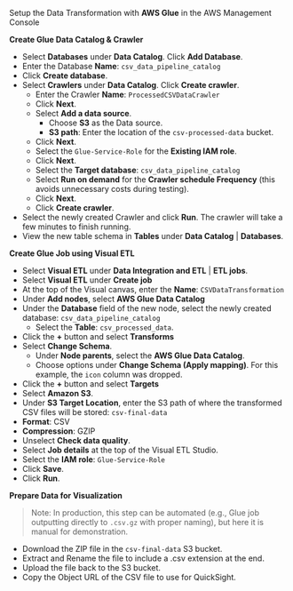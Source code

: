 Setup the Data Transformation with **AWS Glue** in the AWS Management Console

**Create Glue Data Catalog & Crawler**
- Select **Databases** under **Data Catalog**. Click **Add Database**.
- Enter the Database **Name**: `csv_data_pipeline_catalog`
- Click **Create database**.
- Select **Crawlers** under **Data Catalog**. Click **Create crawler**.
  - Enter the Crawler **Name**: `ProcessedCSVDataCrawler`
  - Click **Next**.
  - Select **Add a data source**.
	- Choose **S3** as the Data source.
	- **S3 path**: Enter the location of the `csv-processed-data` bucket.
  - Click **Next**.
  - Select the `Glue-Service-Role` for the **Existing IAM role**.
  - Click **Next**.
  - Select the **Target database**: `csv_data_pipeline_catalog`
  - Select **Run on demand** for the **Crawler schedule Frequency** (this avoids unnecessary costs during testing).
  - Click **Next**.
  - Click **Create crawler**.
- Select the newly created Crawler and click **Run**. The crawler will take a few minutes to finish running.
- View the new table schema in **Tables** under **Data Catalog** | **Databases**.

**Create Glue Job using Visual ETL**
- Select **Visual ETL** under **Data Integration and ETL** | **ETL jobs**.
- Select **Visual ETL** under **Create job**
- At the top of the Visual canvas, enter the **Name**: `CSVDataTransformation`
- Under **Add nodes**, select **AWS Glue Data Catalog** 
- Under the **Database** field of the new node, select the newly created database: `csv_data_pipeline_catalog`
  - Select the **Table**: `csv_processed_data`.
- Click the **+** button and select **Transforms**
- Select **Change Schema**.
  - Under **Node parents**, select the **AWS Glue Data Catalog**.
  - Choose options under **Change Schema (Apply mapping)**. For this example, the `icon` column was dropped.
- Click the **+** button and select **Targets**
-  Select **Amazon S3**.
  - Under **S3 Target Location**, enter the S3 path of where the transformed CSV files will be stored: `csv-final-data`
  - **Format**: CSV
  - **Compression**: GZIP
  - Unselect **Check data quality**.
- Select **Job details** at the top of the Visual ETL Studio.
- Select the **IAM role**: `Glue-Service-Role`
- Click **Save**.
- Click **Run**.

**Prepare Data for Visualization**
> Note: In production, this step can be automated (e.g., Glue job outputting directly to `.csv.gz` with proper naming), but here it is manual for demonstration.

- Download the ZIP file in the `csv-final-data` S3 bucket.
- Extract and Rename the file to include a .csv extension at the end.
- Upload the file back to the S3 bucket.
- Copy the Object URL of the CSV file to use for QuickSight.